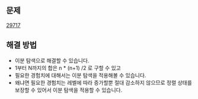 ## 문제

[29717](https://www.acmicpc.net/problem/29717)

## 해결 방법

- 이분 탐색으로 해결할 수 있습니다.
- 1부터 N까지의 합은 n \* (n+1) /2 로 구할 수 있고
- 필요한 경험치에 대해서는 이분 탐색을 적용해볼 수 있습니다.
- 왜냐면 필요한 경험치는 레벨에 따라 증가할뿐 절대 감소하지 않으므로 정렬 상태를 보장할 수 있어서 이분 탐색을 적용할 수 있습니다.

